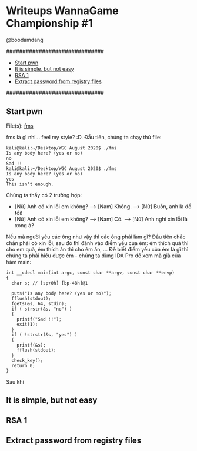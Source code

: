 # Writeups WannaGame Championship #1

@boodamdang

##############################

- [Start pwn](https://github.com/thuatuit001/Writeups-WannaGameChampionship-1/blob/master/README.md#start-pwn)
- [It is simple, but not easy](https://github.com/thuatuit001/Writeups-WannaGameChampionship-1/blob/master/README.md#it-is-simple-but-not-easy)
- [RSA 1](https://github.com/thuatuit001/Writeups-WannaGameChampionship-1/blob/master/README.md#rsa-1)
- [Extract password from registry files](https://github.com/thuatuit001/Writeups-WannaGameChampionship-1/blob/master/README.md#extract-password-from-registry-files)

##############################

## Start pwn

File(s): [fms](https://github.com/thuatuit001/Writeups-WannaGameChampionship-1/blob/master/fms)

fms là gì nhỉ... feel my style? :D. Đầu tiên, chúng ta chạy thử file:

```
kali@kali:~/Desktop/WGC August 2020$ ./fms
Is any body here? (yes or no)
no
Sad !!
kali@kali:~/Desktop/WGC August 2020$ ./fms
Is any body here? (yes or no)
yes
This isn't enough.
```

Chúng ta thấy có 2 trường hợp:

- \[Nữ] Anh có xin lỗi em không? --> \[Nam] Không. --> \[Nữ] Buồn, anh là đồ tồi!
- \[Nữ] Anh có xin lỗi em không? --> \[Nam] Có. --> \[Nữ] Anh nghĩ xin lỗi là xong à?

Nếu mà người yêu các ông như vậy thì các ông phải làm gì? Đầu tiên chắc chắn phải có xin lỗi, sau đó thì đánh vào điểm yếu của ẻm: ẻm thích quà thì cho em quà, ẻm thích ăn thì cho ẻm ăn, ... Để biết điểm yếu của ẻm là gì thì chúng ta phải hiểu được ẻm - chúng ta dùng IDA Pro để xem mã giả của hàm main:

```
int __cdecl main(int argc, const char **argv, const char **envp)
{
  char s; // [sp+0h] [bp-48h]@1

  puts("Is any body here? (yes or no)");
  fflush(stdout);
  fgets(&s, 64, stdin);
  if ( strstr(&s, "no") )
  {
    printf("Sad !!");
    exit(1);
  }
  if ( !strstr(&s, "yes") )
  {
    printf(&s);
    fflush(stdout);
  }
  check_key();
  return 0;
}
```

Sau khi

## It is simple, but not easy

## RSA 1

## Extract password from registry files
